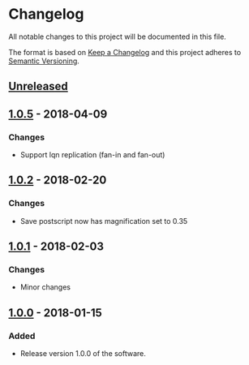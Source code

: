 # Changelog
All notable changes to this project will be documented in this file.

The format is based on [Keep a Changelog](http://keepachangelog.com/en/1.0.0/)
and this project adheres to [Semantic Versioning](http://semver.org/spec/v2.0.0.html).

## [Unreleased]

## [1.0.5] - 2018-04-09
### Changes
- Support lqn replication (fan-in and fan-out)

## [1.0.2] - 2018-02-20
### Changes
- Save postscript now has magnification set to 0.35

## [1.0.1] - 2018-02-03
### Changes
- Minor changes

## [1.0.0] - 2018-01-15
### Added
- Release version 1.0.0 of the software. 


[Unreleased]: https://github.com/yshoaib/jLQNInterface/compare/v1.0.5...HEAD
[1.0.5]: https://github.com/yshoaib/jLQNInterface/compare/v1.0.2...v1.0.5
[1.0.2]: https://github.com/yshoaib/jLQNInterface/compare/v1.0.1...v1.0.2
[1.0.1]: https://github.com/yshoaib/jLQNInterface/compare/v1.0.0...v1.0.1
[1.0.0]: https://github.com/yshoaib/jLQNInterface/compare/f54ac2005981ce19b850eff33ec916e35d339b94...v1.0.0